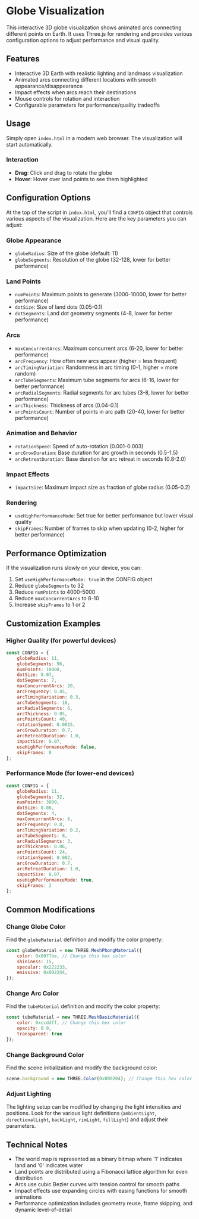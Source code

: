 # Globe Visualization

This interactive 3D globe visualization shows animated arcs connecting different points on Earth. It uses Three.js for rendering and provides various configuration options to adjust performance and visual quality.

## Features

- Interactive 3D Earth with realistic lighting and landmass visualization
- Animated arcs connecting different locations with smooth appearance/disappearance
- Impact effects when arcs reach their destinations
- Mouse controls for rotation and interaction
- Configurable parameters for performance/quality tradeoffs

## Usage

Simply open `index.html` in a modern web browser. The visualization will start automatically.

### Interaction

- **Drag**: Click and drag to rotate the globe
- **Hover**: Hover over land points to see them highlighted

## Configuration Options

At the top of the script in `index.html`, you'll find a `CONFIG` object that controls various aspects of the visualization. Here are the key parameters you can adjust:

### Globe Appearance

- `globeRadius`: Size of the globe (default: 11)
- `globeSegments`: Resolution of the globe (32-128, lower for better performance)

### Land Points

- `numPoints`: Maximum points to generate (3000-10000, lower for better performance)
- `dotSize`: Size of land dots (0.05-0.1)
- `dotSegments`: Land dot geometry segments (4-8, lower for better performance)

### Arcs

- `maxConcurrentArcs`: Maximum concurrent arcs (6-20, lower for better performance)
- `arcFrequency`: How often new arcs appear (higher = less frequent)
- `arcTimingVariation`: Randomness in arc timing (0-1, higher = more random)
- `arcTubeSegments`: Maximum tube segments for arcs (6-16, lower for better performance)
- `arcRadialSegments`: Radial segments for arc tubes (3-8, lower for better performance)
- `arcThickness`: Thickness of arcs (0.04-0.1)
- `arcPointsCount`: Number of points in arc path (20-40, lower for better performance)

### Animation and Behavior

- `rotationSpeed`: Speed of auto-rotation (0.001-0.003)
- `arcGrowDuration`: Base duration for arc growth in seconds (0.5-1.5)
- `arcRetreatDuration`: Base duration for arc retreat in seconds (0.8-2.0)

### Impact Effects

- `impactSize`: Maximum impact size as fraction of globe radius (0.05-0.2)

### Rendering

- `useHighPerformanceMode`: Set true for better performance but lower visual quality
- `skipFrames`: Number of frames to skip when updating (0-2, higher for better performance)

## Performance Optimization

If the visualization runs slowly on your device, you can:

1. Set `useHighPerformanceMode: true` in the CONFIG object
2. Reduce `globeSegments` to 32
3. Reduce `numPoints` to 4000-5000
4. Reduce `maxConcurrentArcs` to 8-10
5. Increase `skipFrames` to 1 or 2

## Customization Examples

### Higher Quality (for powerful devices)

```javascript
const CONFIG = {
    globeRadius: 11,
    globeSegments: 96,
    numPoints: 10000,
    dotSize: 0.07,
    dotSegments: 7,
    maxConcurrentArcs: 20,
    arcFrequency: 0.45,
    arcTimingVariation: 0.3,
    arcTubeSegments: 16,
    arcRadialSegments: 6,
    arcThickness: 0.05,
    arcPointsCount: 40,
    rotationSpeed: 0.0015,
    arcGrowDuration: 0.7,
    arcRetreatDuration: 1.0,
    impactSize: 0.07,
    useHighPerformanceMode: false,
    skipFrames: 0
};
```

### Performance Mode (for lower-end devices)

```javascript
const CONFIG = {
    globeRadius: 11,
    globeSegments: 32,
    numPoints: 3000,
    dotSize: 0.08,
    dotSegments: 4,
    maxConcurrentArcs: 6,
    arcFrequency: 0.8,
    arcTimingVariation: 0.2,
    arcTubeSegments: 8,
    arcRadialSegments: 3,
    arcThickness: 0.06,
    arcPointsCount: 24,
    rotationSpeed: 0.002,
    arcGrowDuration: 0.7,
    arcRetreatDuration: 1.0,
    impactSize: 0.07,
    useHighPerformanceMode: true,
    skipFrames: 2
};
```

## Common Modifications

### Change Globe Color

Find the `globeMaterial` definition and modify the color property:

```javascript
const globeMaterial = new THREE.MeshPhongMaterial({ 
    color: 0x0077be, // Change this hex color
    shininess: 15,
    specular: 0x222233,
    emissive: 0x002244,
});
```

### Change Arc Color

Find the `tubeMaterial` definition and modify the color property:

```javascript
const tubeMaterial = new THREE.MeshBasicMaterial({
    color: 0xccddff, // Change this hex color
    opacity: 0.9,
    transparent: true
});
```

### Change Background Color

Find the scene initialization and modify the background color:

```javascript
scene.background = new THREE.Color(0x000204); // Change this hex color
```

### Adjust Lighting

The lighting setup can be modified by changing the light intensities and positions. Look for the various light definitions (`ambientLight`, `directionalLight`, `backLight`, `rimLight`, `fillLight`) and adjust their parameters.

## Technical Notes

- The world map is represented as a binary bitmap where '1' indicates land and '0' indicates water
- Land points are distributed using a Fibonacci lattice algorithm for even distribution
- Arcs use cubic Bezier curves with tension control for smooth paths
- Impact effects use expanding circles with easing functions for smooth animations
- Performance optimization includes geometry reuse, frame skipping, and dynamic level-of-detail